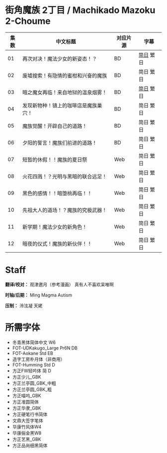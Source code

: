 # 街角魔族 2丁目 / Machikado Mazoku 2-Choume
| 集数 | 中文标题 | 对应片源 | 字幕 |
| ---- | -------- | -------- | ---- |
| 01 | 再次对决！魔法少女的新姿态！？ | BD | [简日](https://raw.githubusercontent.com/MingYSub/SubArchive/main/Archive/Machikado%20Mazoku%202-Choume/%5BMingY&LavaAnime%5D%20Machikado%20Mazoku%202-Choume%20%5B01%5D.CHS_JPN.ass) 繁日 |
| 02 | 废墟搜索！有隐情的蜜柑和兴奋的魔族 | BD | 简日 繁日 |
| 03 | 暗之魔女再临！来自地狱的温泉烟雾！ | BD | [简日](https://raw.githubusercontent.com/MingYSub/SubArchive/main/Archive/Machikado%20Mazoku%202-Choume/%5BMingY&LavaAnime%5D%20Machikado%20Mazoku%202-Choume%20%5B03%5D.CHS_JPN.ass) 繁日 |
| 04 | 发现新物种！镇上的咖啡店是魔族巢穴！ | BD | 简日 繁日 |
| 05 | 魔族觉醒！开辟自己的道路！ | BD | 简日 繁日 |
| 06 | 夕阳的誓言！魔族们前进的道路！ | BD | 简日 繁日 |
| 07 | 短暂的休假！！魔族的夏日祭 | Web | 简日 繁日 |
| 08 | 火花四溅！？光明与黑暗的联合远足！ | Web | 简日 繁日 |
| 09 | 黑色的感情！！暗堕桃再临！！ | Web | 简日 繁日 |
| 10 | 先祖大人的道场！？魔族的究极武器！ | Web | 简日 繁日 |
| 11 | 新学期！魔法少女的新角色！ | Web | 简日 繁日 |
| 12 | 暗夜的仪式！魔族的新伙伴！！ | Web | 简日 繁日 |

# Staff
**翻译/校对：** 观津邀月（参考漫画）  真有人不喜欢呆唯啊

**时轴/后期：** Ming  Magma  Autism

**压制：** 泠泫凝  天姥

# 所需字体
- 冬青黑体简体中文 W6
- FOT-UDKakugo_Large Pr6N DB
- FOT-Aokane Std EB
- 造字工房朴月体（非商用）
- FOT-Humming Std D
- 方正FW轻吟体 简 D
- 方正少儿_GBK
- 方正兰亭圆_GBK_中粗
- 方正兰亭圆_GBK_粗
- 方正喵呜_GBK
- 方正准圆简体
- 方正华隶_GBK
- 方正硬笔行书简体
- 文鼎大签字笔体
- 华康竹风体W4
- 华康俪金黑W8
- 方正艺黑_GBK
- 方正品尚细黑简体